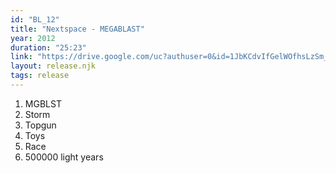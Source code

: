 ```yaml
---
id: "BL_12"
title: "Nextspace - MEGABLAST"
year: 2012
duration: "25:23"
link: "https://drive.google.com/uc?authuser=0&id=1JbKCdvIfGelWOfhsLzSm_wO8l1-DuLFg&export=download"
layout: release.njk
tags: release
---
```


01. MGBLST
02. Storm
03. Topgun
04. Toys
05. Race
06. 500000 light years
